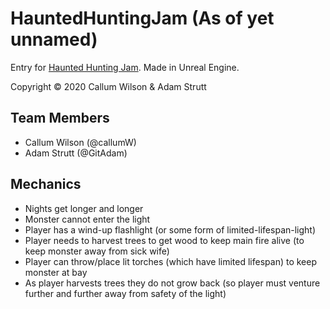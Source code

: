 # HauntedHuntingJam (As of yet unnamed)
Entry for [Haunted Hunting Jam](https://itch.io/jam/haunted-hunting-jam). Made in Unreal Engine.

Copyright © 2020 Callum Wilson & Adam Strutt

## Team Members
* Callum Wilson (@callumW)
* Adam Strutt (@GitAdam)

## Mechanics
* Nights get longer and longer
* Monster cannot enter the light
* Player has a wind-up flashlight (or some form of limited-lifespan-light)
* Player needs to harvest trees to get wood to keep main fire alive (to keep monster away from sick wife)
* Player can throw/place lit torches (which have limited lifespan) to keep monster at bay
* As player harvests trees they do not grow back (so player must venture further and further away from safety of the light)
